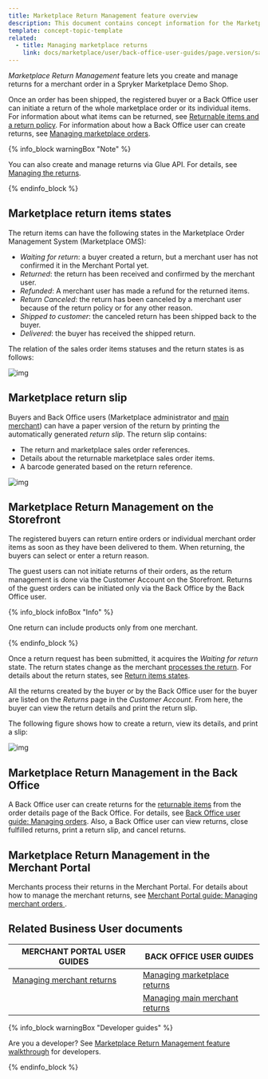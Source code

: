 ```yaml
---
title: Marketplace Return Management feature overview
description: This document contains concept information for the Marketplace Return Management feature.
template: concept-topic-template
related:
  - title: Managing marketplace returns
    link: docs/marketplace/user/back-office-user-guides/page.version/sales/managing-marketplace-returns.html
---
```


*Marketplace Return Management* feature lets you create and manage returns for a merchant order in a Spryker Marketplace Demo Shop.

Once an order has been shipped, the registered buyer or a Back Office user can initiate a return of the whole marketplace order or its individual items. For information about what items can be returned, see [Returnable items and a return policy](/docs/pbc/all/return-management/{{page.version}}/return-management.html#returnable-items-and-a-return-policy). For information about how a Back Office user can create returns, see [Managing marketplace orders](/docs/marketplace/user/back-office-user-guides/{{page.version}}/marketplace/orders/managing-marketplace-orders.html).


{% info_block warningBox "Note" %}

You can also create and manage returns via Glue API. For details, see [Managing the returns](/docs/marketplace/dev/glue-api-guides/{{page.version}}/managing-the-returns.html).

{% endinfo_block %}

## Marketplace return items states

The return items can have the following states in the Marketplace Order Management System (Marketplace OMS):

* *Waiting for return*: a buyer created a return, but a merchant user has not confirmed it in the Merchant Portal yet.
* *Returned*: the return has been received and confirmed by the merchant user.
* *Refunded*: A merchant user has made a refund for the returned items.
* *Return Canceled*: the return has been canceled by a merchant user because of the return policy or for any other reason.
* *Shipped to customer*: the canceled return has been shipped back to the buyer.
* *Delivered*: the buyer has received the shipped return.

The relation of the sales order items statuses and the return states is as follows:

![img](https://spryker.s3.eu-central-1.amazonaws.com/docs/Marketplace/user+guides/Features/Marketplace+Return+Management/marketplace-merchant-return-process.png)

## Marketplace return slip

Buyers and Back Office users (Marketplace administrator and [main merchant](/docs/marketplace/user/features/{{page.version}}/marketplace-merchant-feature-overview/main-merchant-concept.html)) can have a paper version of the return by printing the automatically generated *return slip*. The return slip contains:

* The return and marketplace sales order references.
* Details about the returnable marketplace sales order items.
* A barcode generated based on the return reference.

![img](https://spryker.s3.eu-central-1.amazonaws.com/docs/Marketplace/user+guides/Features/Marketplace+Return+Management/marketplace-return-slip.png)

## Marketplace Return Management on the Storefront

The registered buyers can return entire orders or individual merchant order items as soon as they have been delivered to them. When returning, the buyers can select or enter a return reason.

The guest users can not initiate returns of their orders, as the return management is done via the Customer Account on the Storefront. Returns of the guest orders can be initiated only via the Back Office by the Back Office user.

{% info_block infoBox "Info" %}

One return can include products only from one merchant.

{% endinfo_block %}

Once a return request has been submitted, it acquires the *Waiting for return* state. The return states change as the merchant [processes the return](/docs/marketplace/user/back-office-user-guides/{{page.version}}/marketplace/orders/managing-marketplace-orders.html#creating-a-marketplace-return). For details about the return states, see [Return items states](/docs/marketplace/user/back-office-user-guides/{{page.version}}/marketplace/orders/managing-marketplace-orders.html#reference-information-creating-a-marketplace-return).

All the returns created by the buyer or by the Back Office user for the buyer are listed on the *Returns* page in the *Customer Account*. From here, the buyer can view the return details and print the return slip.

The following figure shows how to create a return, view its details, and print a slip:

![img](https://spryker.s3.eu-central-1.amazonaws.com/docs/Marketplace/user+guides/Features/Marketplace+Return+Management/create-a-return-marketplace.gif)

## Marketplace Return Management in the Back Office

A Back Office user can create returns for the [returnable items](/docs/pbc/all/return-management/{{page.version}}/return-management.html#returnable-items-and-a-return-policy) from the order details page of the Back Office. For details, see [Back Office user guide: Managing orders](/docs/marketplace/user/back-office-user-guides/{{page.version}}/marketplace/orders/managing-marketplace-orders.html). Also, a Back Office user can view returns, close fulfilled returns, print a return slip, and cancel returns.

## Marketplace Return Management in the Merchant Portal

Merchants process their returns in the Merchant Portal. For details about how to manage the merchant returns, see [Merchant Portal guide: Managing merchant orders ](/docs/marketplace/user/merchant-portal-user-guides/{{page.version}}/orders/managing-merchant-orders.html).

## Related Business User documents

| MERCHANT PORTAL USER GUIDES  | BACK OFFICE USER GUIDES |
| --- | --- |
| [Managing merchant returns](/docs/marketplace/user/merchant-portal-user-guides/{{page.version}}/orders/managing-merchant-orders.html#managing-merchant-returns) | [Managing marketplace returns](/docs/marketplace/user/back-office-user-guides/{{page.version}}/sales/managing-marketplace-returns.html) |
|    | [Managing main merchant returns](/docs/marketplace/user/back-office-user-guides/{{page.version}}/sales/managing-main-merchant-returns.html) |

{% info_block warningBox "Developer guides" %}

Are you a developer? See [Marketplace Return Management feature walkthrough](/docs/marketplace/dev/feature-walkthroughs/{{page.version}}/marketplace-return-management-feature-walkthrough.html) for developers.

{% endinfo_block %}
